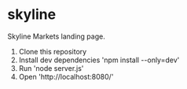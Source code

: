 # skyline
Skyline Markets landing page.

1. Clone this repository
2. Install dev dependencies 'npm install --only=dev'
3. Run 'node server.js'
4. Open 'http://localhost:8080/'
